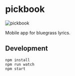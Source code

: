 # pickbook

![pickbook](https://raw.github.com/stereosteve/pickbook/master/public/help/pickbook_screenshot.png)

Mobile app for bluegrass lyrics.

## Development

```
npm install
npm run watch
npm start
```
